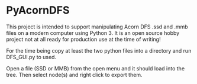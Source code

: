# PyAcornDFS
This project is intended to support manipulating Acorn DFS .ssd and .mmb files on a modern computer using Python 3.
It is an open source hobby project not at all ready for production use at the time of writing!

For the time being copy at least the two python files into a directory and run DFS_GUI.py to used.

Open a file (SSD or MMB) from the open menu and it should load into the tree. Then select node(s) and right click to export them.
